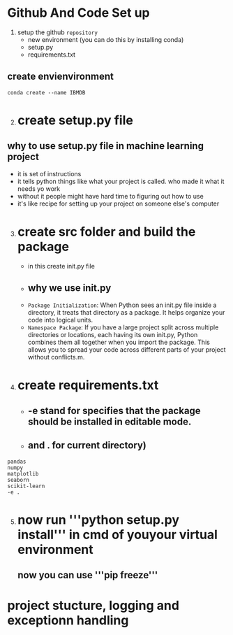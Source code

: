 # Github And Code Set up
1. setup the github `repository`
   * new environment  (you can do this by installing conda)
   * setup.py
   * requirements.txt

## create envienvironment 
`conda create --name IBMDB`

2. # create setup.py file

## why to use setup.py file in machine learning project
* it is set of instructions
* it tells python things like what your project is called. who made it what it needs yo work
* without it people might have hard time to figuring out how to use
* it's like recipe for setting up your project on someone else's computer

3. # create src folder and build the package
    * in this create init.py file
    * ## why we use init.py
    * `Package Initialization`: When Python sees an init.py file inside a directory, it treats that directory as a package. It helps organize your code into logical units. 
    * `Namespace Package`:  If you have a large project split across multiple directories or locations, each having its own init.py, Python combines them all together when you import the package. This allows you to spread your code across different parts of your project without conflicts.m.

4. # create requirements.txt
    * ## -e stand for specifies that the package should be installed in editable mode.
    * ## and . for current directory)
```
pandas
numpy
matplotlib
seaborn
scikit-learn
-e .
``` 

5. # now run '''python setup.py install''' in cmd of youyour virtual environment
   ## now you can use '''pip freeze'''

# project stucture, logging and exceptionn handling 

